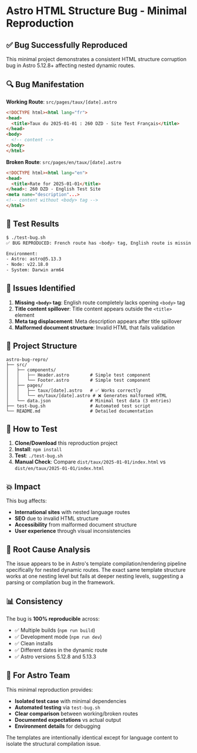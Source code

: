 # Astro HTML Structure Bug - Minimal Reproduction

## ✅ Bug Successfully Reproduced

This minimal project demonstrates a consistent HTML structure corruption bug in Astro 5.12.8+ affecting nested dynamic routes.

## 🔍 Bug Manifestation

**Working Route**: `src/pages/taux/[date].astro`
```html
<!DOCTYPE html><html lang="fr">
<head>
  <title>Taux du 2025-01-01 : 260 DZD - Site Test Français</title>
</head>
<body>
  <!-- content -->
</body>
</html>
```

**Broken Route**: `src/pages/en/taux/[date].astro` 
```html
<!DOCTYPE html><html lang="en">
<head>
  <title>Rate for 2025-01-01</title>
</head>: 260 DZD - English Test Site
<meta name="description"...>
<!-- content without <body> tag -->
</html>
```

## 🧪 Test Results

```bash
$ ./test-bug.sh
✅ BUG REPRODUCED: French route has <body> tag, English route is missing it

Environment:
- Astro: astro@5.13.3  
- Node: v22.18.0
- System: Darwin arm64
```

## 🔧 Issues Identified

1. **Missing `<body>` tag**: English route completely lacks opening `<body>` tag
2. **Title content spillover**: Title content appears outside the `<title>` element
3. **Meta tag displacement**: Meta description appears after title spillover
4. **Malformed document structure**: Invalid HTML that fails validation

## 📁 Project Structure

```
astro-bug-repro/
├── src/
│   ├── components/
│   │   ├── Header.astro        # Simple test component
│   │   └── Footer.astro        # Simple test component  
│   ├── pages/
│   │   ├── taux/[date].astro   # ✅ Works correctly
│   │   └── en/taux/[date].astro # ❌ Generates malformed HTML
│   └── data.json               # Minimal test data (3 entries)
├── test-bug.sh                 # Automated test script
└── README.md                   # Detailed documentation
```

## 🚀 How to Test

1. **Clone/Download** this reproduction project
2. **Install**: `npm install`  
3. **Test**: `./test-bug.sh`
4. **Manual Check**: Compare `dist/taux/2025-01-01/index.html` vs `dist/en/taux/2025-01-01/index.html`

## 💥 Impact

This bug affects:
- **International sites** with nested language routes
- **SEO** due to invalid HTML structure  
- **Accessibility** from malformed document structure
- **User experience** through visual inconsistencies

## 🔬 Root Cause Analysis

The issue appears to be in Astro's template compilation/rendering pipeline specifically for nested dynamic routes. The exact same template structure works at one nesting level but fails at deeper nesting levels, suggesting a parsing or compilation bug in the framework.

## 📊 Consistency

The bug is **100% reproducible** across:
- ✅ Multiple builds (`npm run build`)
- ✅ Development mode (`npm run dev`) 
- ✅ Clean installs
- ✅ Different dates in the dynamic route
- ✅ Astro versions 5.12.8 and 5.13.3

## 🎯 For Astro Team

This minimal reproduction provides:
- **Isolated test case** with minimal dependencies
- **Automated testing** via `test-bug.sh`
- **Clear comparison** between working/broken routes
- **Documented expectations** vs actual output
- **Environment details** for debugging

The templates are intentionally identical except for language content to isolate the structural compilation issue.
